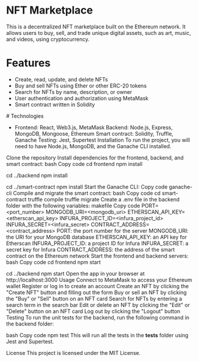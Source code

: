 # NFT Marketplace
This is a decentralized NFT marketplace built on the Ethereum network. It allows users to buy, sell, and trade unique digital assets, such as art, music, and videos, using cryptocurrency.<br/>
# Features
<ul>
 
  <li>Create, read, update, and delete NFTs</li>
  <li>Buy and sell NFTs using Ether or other ERC-20 tokens</li>
  <li>Search for NFTs by name, description, or owner</li>
  <li>User authentication and authorization using MetaMask</li>
  <li>Smart contract written in Solidity</li>
  </li>
</ul>
# Technologies
<ul>
  <li>
    Frontend: React, Web3.js, MetaMask
Backend: Node.js, Express, MongoDB, Mongoose, Ethereum
Smart contract: Solidity, Truffle, Ganache
Testing: Jest, Supertest
Installation
To run the project, you will need to have Node.js, MongoDB, and the Ganache CLI installed.
</ul>
Clone the repository
Install dependencies for the frontend, backend, and smart contract:
bash
Copy code
cd frontend
npm install

cd ../backend
npm install

cd ../smart-contract
npm install
Start the Ganache CLI:
Copy code
ganache-cli
Compile and migrate the smart contract:
bash
Copy code
cd smart-contract
truffle compile
truffle migrate
Create a .env file in the backend folder with the following variables:
makefile
Copy code
PORT=<port_number>
MONGODB_URI=<mongodb_uri>
ETHERSCAN_API_KEY=<etherscan_api_key>
INFURA_PROJECT_ID=<infura_project_id>
INFURA_SECRET=<infura_secret>
CONTRACT_ADDRESS=<contract_address>
PORT: the port number for the server
MONGODB_URI: the URI for your MongoDB database
ETHERSCAN_API_KEY: an API key for Etherscan
INFURA_PROJECT_ID: a project ID for Infura
INFURA_SECRET: a secret key for Infura
CONTRACT_ADDRESS: the address of the smart contract on the Ethereum network
Start the frontend and backend servers:
bash
Copy code
cd frontend
npm start

cd ../backend
npm start
Open the app in your browser at http://localhost:3000
Usage
Connect to MetaMask to access your Ethereum wallet
Register or log in to create an account
Create an NFT by clicking the "Create NFT" button and filling out the form
Buy or sell an NFT by clicking the "Buy" or "Sell" button on an NFT card
Search for NFTs by entering a search term in the search bar
Edit or delete an NFT by clicking the "Edit" or "Delete" button on an NFT card
Log out by clicking the "Logout" button
Testing
To run the unit tests for the backend, run the following command in the backend folder:

bash
Copy code
npm test
This will run all the tests in the __tests__ folder using Jest and Supertest.

License
This project is licensed under the MIT License.
